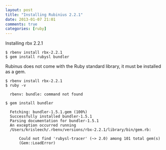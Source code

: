 ```yaml
---
layout: post
title: "Installing Rubinius 2.2.1"
date: 2013-01-07 21:01
comments: true
categories: [ruby]
---
```


Installing rbx 2.2.1

<!--more-->

```
$ rbenv install rbx-2.2.1
$ gem install rubysl bundler
```

Rubinus does not come with the Ruby standard library, it must be installed as a
gem.

```
$ rbenv install rbx-2.2.1
$ ruby -v

  rbenv: bundle: command not found

$ gem install bundler

  Fetching: bundler-1.5.1.gem (100%)
  Successfully installed bundler-1.5.1
  Parsing documentation for bundler-1.5.1
  An exception occurred running
  /Users/krisleech/.rbenv/versions/rbx-2.2.1/library/bin/gem.rb:

      Could not find 'rubysl-tracer' (~> 2.0) among 101 total gem(s)
      (Gem::LoadError)
```
